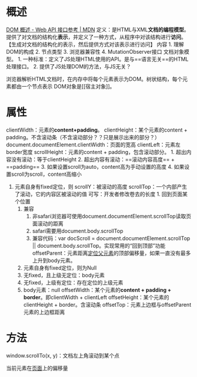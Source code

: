 # 概述
[DOM 概述 - Web API 接口参考 | MDN](https://developer.mozilla.org/zh-CN/docs/Web/API/Document_Object_Model/Introduction?spm=a21iq3.home.0.0.54b42764PcwehE) 
定义：是HTML与XML**文档的编程模型**。提供了对文档的结构化**表示**，并定义了一种方式，从程序中对该结构进行**访问**。【生成对文档的结构化的表示，然后提供方式对该表示进行访问】
内容
	1. 理解DOM的构成
	2. 节点类型
	3. 浏览器兼容性
	4. MutationObserver接口
文档对象模型。
	1. 一种标准：定义了JS处理HTML使用的API。是与==语言无关==的HTML处理接口。
	2. 提供了JS处理DOM的方法，与JS无关？

浏览器解析HTML文档时，在内存中将每个元素表示为DOM。树状结构，每个元素都由一个节点表示
DOM对象是[[宿主对象]]。
# 属性
clientWidth：元素的**content+padding**。
clientHeight：某个元素的content + padding。不含滚动条（不含滚动部分？？只是展示出来的部分？）
	document.documentElement.clientWidth：页面的宽高
clientLeft：元素左border宽度
scrollHeight：元素的content + padding，包含滚动部分。
	1. 超出内容没有滚动：等于clientHeight
	2. 超出内容有滚动：==滚动内容高度== + ==padding==
	3. 如果设置scroll为auto，content高为手动设置的高度
	4. 如果设置scroll为scroll，content高缩小

1. 元素自身有fixed定位，则
scrollY：被滚动的高度
scrollTop：一个内部产生了滚动，它的内容区被滚动的值
	可写：开发者修改卷去的长度
		1. 回到页面某个位置
	1. 兼容
		1. 非safari浏览器可使用document.documentElement.scrollTop读取页面滚动的距离
		2. safari需要用document.body.scrollTop
		3. 兼容代码：var docScroll = document.documentElement.scrollTop || document.body.scrollTop。实现常用的“回到顶部”功能
offsetParent：元素距离<u>定位父元素</u>的顶部偏移量，如果一直没有最多上升到body元素。
	1. 元素自身有fixed定位，则为Null
	2. 无fixed，且上级无定位：body元素
	3. 无fixed，上级有定位：存在定位的上级元素
	4. body元素：null
offsetWidth：某个元素的**content + padding + border**。即clientWidth + clientLeft
offsetHeight：某个元素的clientHeight + border。含滚动条
offsetTop：元素上边框与offsetParent元素的上边框距离

# 方法
window.scrollTo(x, y)：文档左上角滚动到某个点


当前元素在<u>页面</u>上的偏移量